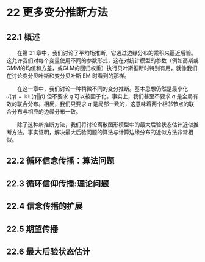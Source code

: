 # 22 更多变分推断方法


<style>p{text-indent:2em;2}</style>



## 22.1 概述

在第 21 章中，我们讨论了平均场推断，它通过边缘分布的乘积来逼近后验。这允许我们对每个变量使用不同的参数形式，这在对统计模型的参数（例如高斯或GMM的均值和方差，或GLM的回归权重）执行贝叶斯推断时特别有用，就像我们在讨论变分贝叶斯和变分贝叶斯 EM 时看到的那样。

在这一章中，我们讨论一种稍微不同的变分推断。基本思想仍然是最小化$J(q)= \mathbb{KL}(q | |\tilde{p})$ 但不要求 $q$ 可以被因子化。事实上，我们甚至不要求 $q$ 是全局有效的联合分布。相反，我们只要求 $q$ 是局部一致的，这意味着两个相邻节点的联合分布与相应的边缘分布一致。

除了这种新推断方法，我们将讨论离散图形模型中的最大后验状态估计近似推断方法。事实证明，解决最大后验问题的算法与计算边缘分布的近似方法非常相似。



## 22.2 循环信念传播：算法问题





## 22.3 循环信仰传播:理论问题



## 22.4 信念传播的扩展



## 22.5 期望传播



## 22.6 最大后验状态估计

